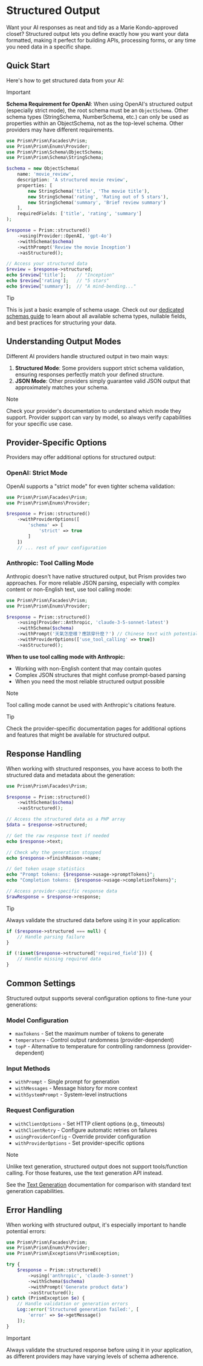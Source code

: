 # Structured Output

Want your AI responses as neat and tidy as a Marie Kondo-approved closet? Structured output lets you define exactly how you want your data formatted, making it perfect for building APIs, processing forms, or any time you need data in a specific shape.

## Quick Start

Here's how to get structured data from your AI:

> [!IMPORTANT]
> **Schema Requirement for OpenAI**: When using OpenAI's structured output (especially strict mode), the root schema must be an `ObjectSchema`. Other schema types (StringSchema, NumberSchema, etc.) can only be used as properties within an ObjectSchema, not as the top-level schema. Other providers may have different requirements.

```php
use Prism\Prism\Facades\Prism;
use Prism\Prism\Enums\Provider;
use Prism\Prism\Schema\ObjectSchema;
use Prism\Prism\Schema\StringSchema;

$schema = new ObjectSchema(
    name: 'movie_review',
    description: 'A structured movie review',
    properties: [
        new StringSchema('title', 'The movie title'),
        new StringSchema('rating', 'Rating out of 5 stars'),
        new StringSchema('summary', 'Brief review summary')
    ],
    requiredFields: ['title', 'rating', 'summary']
);

$response = Prism::structured()
    ->using(Provider::OpenAI, 'gpt-4o')
    ->withSchema($schema)
    ->withPrompt('Review the movie Inception')
    ->asStructured();

// Access your structured data
$review = $response->structured;
echo $review['title'];    // "Inception"
echo $review['rating'];   // "5 stars"
echo $review['summary'];  // "A mind-bending..."
```

> [!TIP]
> This is just a basic example of schema usage. Check out our [dedicated schemas guide](/core-concepts/schemas) to learn about all available schema types, nullable fields, and best practices for structuring your data.

## Understanding Output Modes

Different AI providers handle structured output in two main ways:

1. **Structured Mode**: Some providers support strict schema validation, ensuring responses perfectly match your defined structure.
2. **JSON Mode**: Other providers simply guarantee valid JSON output that approximately matches your schema.

> [!NOTE]
> Check your provider's documentation to understand which mode they support. Provider support can vary by model, so always verify capabilities for your specific use case.

## Provider-Specific Options

Providers may offer additional options for structured output:

### OpenAI: Strict Mode
OpenAI supports a "strict mode" for even tighter schema validation:

```php
use Prism\Prism\Facades\Prism;
use Prism\Prism\Enums\Provider;

$response = Prism::structured()
    ->withProviderOptions([
        'schema' => [
            'strict' => true
        ]
    ])
    // ... rest of your configuration
```

### Anthropic: Tool Calling Mode
Anthropic doesn't have native structured output, but Prism provides two approaches. For more reliable JSON parsing, especially with complex content or non-English text, use tool calling mode:

```php
use Prism\Prism\Facades\Prism;
use Prism\Prism\Enums\Provider;

$response = Prism::structured()
    ->using(Provider::Anthropic, 'claude-3-5-sonnet-latest')
    ->withSchema($schema)
    ->withPrompt('天氣怎麼樣？應該穿什麼？') // Chinese text with potential quotes
    ->withProviderOptions(['use_tool_calling' => true])
    ->asStructured();
```

**When to use tool calling mode with Anthropic:**
- Working with non-English content that may contain quotes
- Complex JSON structures that might confuse prompt-based parsing
- When you need the most reliable structured output possible

> [!NOTE]
> Tool calling mode cannot be used with Anthropic's citations feature.

> [!TIP]
> Check the provider-specific documentation pages for additional options and features that might be available for structured output.

## Response Handling

When working with structured responses, you have access to both the structured data and metadata about the generation:

```php
use Prism\Prism\Facades\Prism;

$response = Prism::structured()
    ->withSchema($schema)
    ->asStructured();

// Access the structured data as a PHP array
$data = $response->structured;

// Get the raw response text if needed
echo $response->text;

// Check why the generation stopped
echo $response->finishReason->name;

// Get token usage statistics
echo "Prompt tokens: {$response->usage->promptTokens}";
echo "Completion tokens: {$response->usage->completionTokens}";

// Access provider-specific response data
$rawResponse = $response->response;
```

> [!TIP]
> Always validate the structured data before using it in your application:
```php
if ($response->structured === null) {
    // Handle parsing failure
}

if (!isset($response->structured['required_field'])) {
    // Handle missing required data
}
```

## Common Settings

Structured output supports several configuration options to fine-tune your generations:

### Model Configuration
- `maxTokens` - Set the maximum number of tokens to generate
- `temperature` - Control output randomness (provider-dependent)
- `topP` - Alternative to temperature for controlling randomness (provider-dependent)

### Input Methods
- `withPrompt` - Single prompt for generation
- `withMessages` - Message history for more context
- `withSystemPrompt` - System-level instructions

### Request Configuration 
- `withClientOptions` - Set HTTP client options (e.g., timeouts)
- `withClientRetry` - Configure automatic retries on failures
- `usingProviderConfig` - Override provider configuration
- `withProviderOptions` - Set provider-specific options

> [!NOTE]
> Unlike text generation, structured output does not support tools/function calling. For those features, use the text generation API instead.

See the [Text Generation](./text-generation.md) documentation for comparison with standard text generation capabilities.

## Error Handling

When working with structured output, it's especially important to handle potential errors:

```php
use Prism\Prism\Facades\Prism;
use Prism\Prism\Enums\Provider;
use Prism\Prism\Exceptions\PrismException;

try {
    $response = Prism::structured()
        ->using('anthropic', 'claude-3-sonnet')
        ->withSchema($schema)
        ->withPrompt('Generate product data')
        ->asStructured();
} catch (PrismException $e) {
    // Handle validation or generation errors
    Log::error('Structured generation failed:', [
        'error' => $e->getMessage()
    ]);
}
```

> [!IMPORTANT]
> Always validate the structured response before using it in your application, as different providers may have varying levels of schema adherence.
